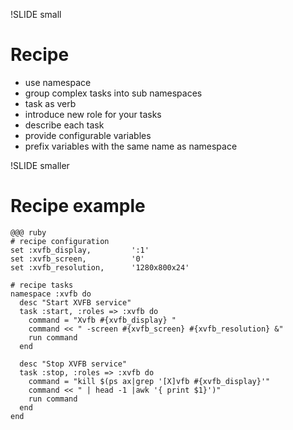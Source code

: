 !SLIDE small
# Recipe

* use namespace
* group complex tasks into sub namespaces
* task as verb
* introduce new role for your tasks
* describe each task
* provide configurable variables
* prefix variables with the same name as namespace

!SLIDE smaller
# Recipe example

    @@@ ruby
    # recipe configuration
    set :xvfb_display,         ':1'
    set :xvfb_screen,          '0'
    set :xvfb_resolution,      '1280x800x24'

    # recipe tasks
    namespace :xvfb do
      desc "Start XVFB service"
      task :start, :roles => :xvfb do
        command = "Xvfb #{xvfb_display} "
        command << " -screen #{xvfb_screen} #{xvfb_resolution} &"
        run command
      end

      desc "Stop XVFB service"
      task :stop, :roles => :xvfb do
        command = "kill $(ps ax|grep '[X]vfb #{xvfb_display}'"
        command << " | head -1 |awk '{ print $1}')"
        run command
      end
    end

